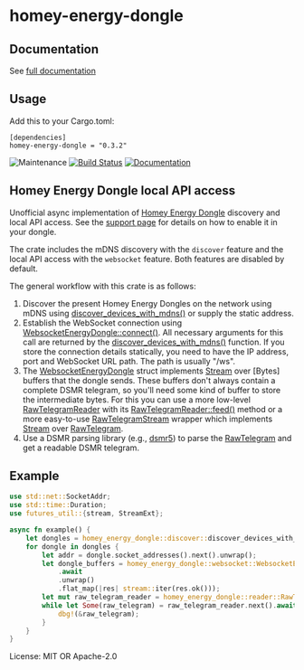 # homey-energy-dongle

## Documentation

See [full documentation](https://docs.rs/homey-energy-dongle)

## Usage

Add this to your Cargo.toml:
```
[dependencies]
homey-energy-dongle = "0.3.2"
```

![Maintenance](https://img.shields.io/badge/maintenance-passively--maintained-yellowgreen.svg)
[![Build Status](https://github.com/twistedfall/homey-energy-dongle/actions/workflows/homey-energy-dongle.yml/badge.svg)](https://github.com/twistedfall/homey-energy-dongle/actions/workflows/homey-energy-dongle.yml)
[![Documentation](https://docs.rs/homey-energy-dongle/badge.svg)](https://docs.rs/homey-energy-dongle)

## Homey Energy Dongle local API access

Unofficial async implementation of [Homey Energy Dongle] discovery and local API access. See the [support page] for details on
how to enable it in your dongle.

The crate includes the mDNS discovery with the `discover` feature and the local API access with the `websocket` feature. Both
features are disabled by default.

The general workflow with this crate is as follows:
1. Discover the present Homey Energy Dongles on the network using mDNS using [discover_devices_with_mdns()] or supply
   the static address.
2. Establish the WebSocket connection using [WebsocketEnergyDongle::connect()]. All necessary arguments for this call are
   returned by the [discover_devices_with_mdns()] function. If you store the connection details statically, you need to have
   the IP address, port and WebSocket URL path. The path is usually "/ws".
3. The [WebsocketEnergyDongle] struct implements [Stream] over [Bytes] buffers that the dongle sends. These buffers don't
   always contain a complete DSMR telegram, so you'll need some kind of buffer to store the intermediate bytes. For this you
   can use a more low-level [RawTelegramReader] with its [RawTelegramReader::feed()] method
   or a more easy-to-use [RawTelegramStream] wrapper which implements [Stream] over [RawTelegram].
4. Use a DSMR parsing library (e.g., [dsmr5](https://crates.io/crates/dsmr5)) to parse the [RawTelegram] and get a readable
   DSMR telegram.

## Example
```rust
use std::net::SocketAddr;
use std::time::Duration;
use futures_util::{stream, StreamExt};

async fn example() {
    let dongles = homey_energy_dongle::discover::discover_devices_with_mdns(Duration::from_secs(5), 0).await.unwrap();
    for dongle in dongles {
        let addr = dongle.socket_addresses().next().unwrap();
        let dongle_buffers = homey_energy_dongle::websocket::WebsocketEnergyDongle::connect(addr, &dongle.path)
            .await
            .unwrap()
            .flat_map(|res| stream::iter(res.ok()));
        let mut raw_telegram_reader = homey_energy_dongle::reader::RawTelegramStream::new(dongle_buffers);
        while let Some(raw_telegram) = raw_telegram_reader.next().await {
            dbg!(&raw_telegram);
        }
    }
}
```

[Homey Energy Dongle]: https://homey.app/en-nl/homey-energy-dongle/
[support page]: https://support.homey.app/hc/en-us/articles/18985951863452-Enabling-the-Homey-Energy-Dongle-s-Local-API
[discover_devices_with_mdns()]: discover::discover_devices_with_mdns
[WebsocketEnergyDongle::connect()]: websocket::WebsocketEnergyDongle::connect
[WebsocketEnergyDongle]: websocket::WebsocketEnergyDongle
[Stream]: futures_util::Stream
[RawTelegramReader]: reader::RawTelegramReader
[RawTelegramReader::feed()]: reader::RawTelegramReader::feed
[RawTelegramStream]: reader::RawTelegramStream
[RawTelegram]: reader::RawTelegram

License: MIT OR Apache-2.0
